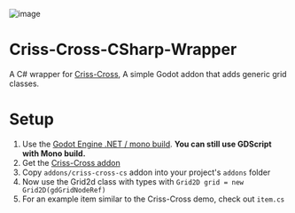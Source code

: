 ![image](https://github.com/wadlo/Criss-Cross-CS/assets/86272030/fc6210c0-8c21-4a9b-b1a7-d53e21f8bce5)
# Criss-Cross-CSharp-Wrapper
A C# wrapper for [Criss-Cross](https://github.com/BenjaTK/Criss-Cross), A simple Godot addon that adds generic grid classes.

# Setup
1. Use the [Godot Engine .NET / mono build](https://godotengine.org/download). **You can still use GDScript with Mono build.**
2. Get the [Criss-Cross addon](https://github.com/BenjaTK/Criss-Cross)
3. Copy `addons/criss-cross-cs` addon into your project's `addons` folder
4. Now use the Grid2d class with types with `Grid2D grid = new Grid2D(gdGridNodeRef)`
5. For an example item similar to the Criss-Cross demo, check out `item.cs`
